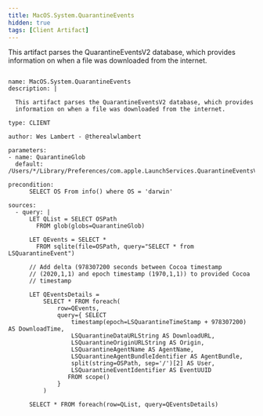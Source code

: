 ```yaml
---
title: MacOS.System.QuarantineEvents
hidden: true
tags: [Client Artifact]
---
```



This artifact parses the QuarantineEventsV2 database, which provides
information on when a file was downloaded from the internet.


<pre><code class="language-yaml">
name: MacOS.System.QuarantineEvents
description: |

  This artifact parses the QuarantineEventsV2 database, which provides
  information on when a file was downloaded from the internet.

type: CLIENT

author: Wes Lambert - @therealwlambert

parameters:
- name: QuarantineGlob
  default: /Users/*/Library/Preferences/com.apple.LaunchServices.QuarantineEventsV2

precondition:
      SELECT OS From info() where OS = 'darwin'

sources:
  - query: |
      LET QList = SELECT OSPath
        FROM glob(globs=QuarantineGlob)

      LET QEvents = SELECT *
        FROM sqlite(file=OSPath, query="SELECT * from LSQuarantineEvent")

      // Add delta (978307200 seconds between Cocoa timestamp
      // (2020,1,1) and epoch timestamp (1970,1,1)) to provided Cocoa
      // timestamp

      LET QEventsDetails =
          SELECT * FROM foreach(
              row=QEvents,
              query={ SELECT
                  timestamp(epoch=LSQuarantineTimeStamp + 978307200) AS DownloadTime,
                  LSQuarantineDataURLString AS DownloadURL,
                  LSQuarantineOriginURLString AS Origin,
                  LSQuarantineAgentName AS AgentName,
                  LSQuarantineAgentBundleIdentifier AS AgentBundle,
                  split(string=OSPath, sep='/')[2] AS User,
                  LSQuarantineEventIdentifier AS EventUUID
                 FROM scope()
              }
          )

      SELECT * FROM foreach(row=QList, query=QEventsDetails)

</code></pre>

